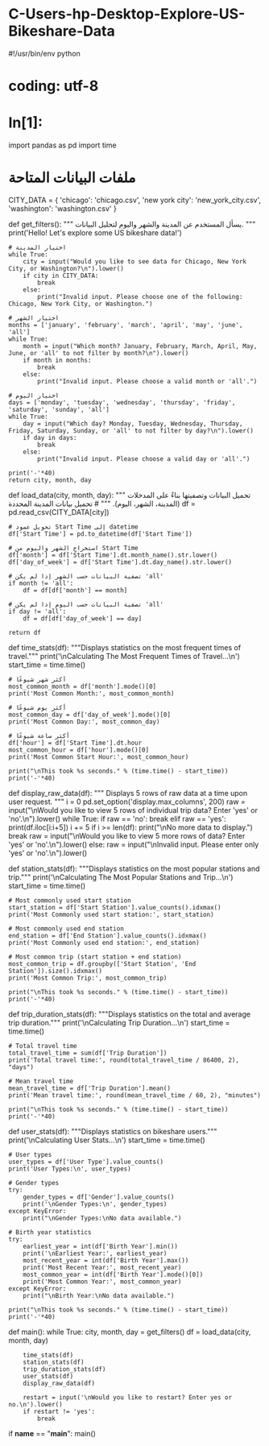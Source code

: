 # C-Users-hp-Desktop-Explore-US-Bikeshare-Data
#!/usr/bin/env python
# coding: utf-8

# In[1]:


import pandas as pd
import time

# ملفات البيانات المتاحة
CITY_DATA = {
    'chicago': 'chicago.csv',
    'new york city': 'new_york_city.csv',
    'washington': 'washington.csv'
}

def get_filters():
    """
    يسأل المستخدم عن المدينة والشهر واليوم لتحليل البيانات.
    """
    print('Hello! Let\'s explore some US bikeshare data!')
    
    # اختيار المدينة
    while True:
        city = input("Would you like to see data for Chicago, New York City, or Washington?\n").lower()
        if city in CITY_DATA:
            break
        else:
            print("Invalid input. Please choose one of the following: Chicago, New York City, or Washington.")
    
    # اختيار الشهر
    months = ['january', 'february', 'march', 'april', 'may', 'june', 'all']
    while True:
        month = input("Which month? January, February, March, April, May, June, or 'all' to not filter by month?\n").lower()
        if month in months:
            break
        else:
            print("Invalid input. Please choose a valid month or 'all'.")
    
    # اختيار اليوم
    days = ['monday', 'tuesday', 'wednesday', 'thursday', 'friday', 'saturday', 'sunday', 'all']
    while True:
        day = input("Which day? Monday, Tuesday, Wednesday, Thursday, Friday, Saturday, Sunday, or 'all' to not filter by day?\n").lower()
        if day in days:
            break
        else:
            print("Invalid input. Please choose a valid day or 'all'.")
    
    print('-'*40)
    return city, month, day

def load_data(city, month, day):
    """
    تحميل البيانات وتصفيتها بناءً على المدخلات (المدينة، الشهر، اليوم).
    """
    # تحميل بيانات المدينة المحددة
    df = pd.read_csv(CITY_DATA[city])
    
    # تحويل عمود Start Time إلى datetime
    df['Start Time'] = pd.to_datetime(df['Start Time'])
    
    # استخراج الشهر واليوم من Start Time
    df['month'] = df['Start Time'].dt.month_name().str.lower()
    df['day_of_week'] = df['Start Time'].dt.day_name().str.lower()
    
    # تصفية البيانات حسب الشهر إذا لم يكن 'all'
    if month != 'all':
        df = df[df['month'] == month]
    
    # تصفية البيانات حسب اليوم إذا لم يكن 'all'
    if day != 'all':
        df = df[df['day_of_week'] == day]
    
    return df

def time_stats(df):
    """Displays statistics on the most frequent times of travel."""
    print('\nCalculating The Most Frequent Times of Travel...\n')
    start_time = time.time()

    # أكثر شهر شيوعًا
    most_common_month = df['month'].mode()[0]
    print('Most Common Month:', most_common_month)

    # أكثر يوم شيوعًا
    most_common_day = df['day_of_week'].mode()[0]
    print('Most Common Day:', most_common_day)

    # أكثر ساعة شيوعًا
    df['hour'] = df['Start Time'].dt.hour
    most_common_hour = df['hour'].mode()[0]
    print('Most Common Start Hour:', most_common_hour)

    print("\nThis took %s seconds." % (time.time() - start_time))
    print('-'*40)

def display_raw_data(df):
    """
    Displays 5 rows of raw data at a time upon user request.
    """
    i = 0
    pd.set_option('display.max_columns', 200)
    raw = input("\nWould you like to view 5 rows of individual trip data? Enter 'yes' or 'no'.\n").lower()
    while True:
        if raw == 'no':
            break
        elif raw == 'yes':
            print(df.iloc[i:i+5])
            i += 5
            if i >= len(df):
                print("\nNo more data to display.")
                break
            raw = input("\nWould you like to view 5 more rows of data? Enter 'yes' or 'no'.\n").lower()
        else:
            raw = input("\nInvalid input. Please enter only 'yes' or 'no'.\n").lower()

def station_stats(df):
    """Displays statistics on the most popular stations and trip."""
    print('\nCalculating The Most Popular Stations and Trip...\n')
    start_time = time.time()

    # Most commonly used start station
    start_station = df['Start Station'].value_counts().idxmax()
    print('Most Commonly used start station:', start_station)

    # Most commonly used end station
    end_station = df['End Station'].value_counts().idxmax()
    print('Most Commonly used end station:', end_station)

    # Most common trip (start station + end station)
    most_common_trip = df.groupby(['Start Station', 'End Station']).size().idxmax()
    print('Most Common Trip:', most_common_trip)

    print("\nThis took %s seconds." % (time.time() - start_time))
    print('-'*40)

def trip_duration_stats(df):
    """Displays statistics on the total and average trip duration."""
    print('\nCalculating Trip Duration...\n')
    start_time = time.time()

    # Total travel time
    total_travel_time = sum(df['Trip Duration'])
    print('Total travel time:', round(total_travel_time / 86400, 2), "days")

    # Mean travel time
    mean_travel_time = df['Trip Duration'].mean()
    print('Mean travel time:', round(mean_travel_time / 60, 2), "minutes")

    print("\nThis took %s seconds." % (time.time() - start_time))
    print('-'*40)

def user_stats(df):
    """Displays statistics on bikeshare users."""
    print('\nCalculating User Stats...\n')
    start_time = time.time()

    # User types
    user_types = df['User Type'].value_counts()
    print('User Types:\n', user_types)

    # Gender types
    try:
        gender_types = df['Gender'].value_counts()
        print('\nGender Types:\n', gender_types)
    except KeyError:
        print("\nGender Types:\nNo data available.")

    # Birth year statistics
    try:
        earliest_year = int(df['Birth Year'].min())
        print('\nEarliest Year:', earliest_year)
        most_recent_year = int(df['Birth Year'].max())
        print('Most Recent Year:', most_recent_year)
        most_common_year = int(df['Birth Year'].mode()[0])
        print('Most Common Year:', most_common_year)
    except KeyError:
        print("\nBirth Year:\nNo data available.")

    print("\nThis took %s seconds." % (time.time() - start_time))
    print('-'*40)

def main():
    while True:
        city, month, day = get_filters()
        df = load_data(city, month, day)

        time_stats(df)
        station_stats(df)
        trip_duration_stats(df)
        user_stats(df)
        display_raw_data(df)

        restart = input('\nWould you like to restart? Enter yes or no.\n').lower()
        if restart != 'yes':
            break

if __name__ == "__main__":
    main()
